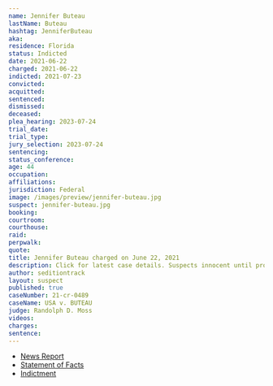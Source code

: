 ```yaml
---
name: Jennifer Buteau
lastName: Buteau
hashtag: JenniferButeau
aka:
residence: Florida
status: Indicted
date: 2021-06-22
charged: 2021-06-22
indicted: 2021-07-23
convicted:
acquitted:
sentenced:
dismissed:
deceased:
plea_hearing: 2023-07-24
trial_date:
trial_type:
jury_selection: 2023-07-24
sentencing:
status_conference:
age: 44
occupation:
affiliations:
jurisdiction: Federal
image: /images/preview/jennifer-buteau.jpg
suspect: jennifer-buteau.jpg
booking:
courtroom:
courthouse:
raid:
perpwalk:
quote:
title: Jennifer Buteau charged on June 22, 2021
description: Click for latest case details. Suspects innocent until proven guilty.
author: seditiontrack
layout: suspect
published: true
caseNumber: 21-cr-0489
caseName: USA v. BUTEAU
judge: Randolph D. Moss
videos:
charges:
sentence:
---
```

- [News Report](https://www.ocala.com/story/news/crime/2021/06/24/ocala-husband-and-wife-charged-jan-6-u-s-capitol-attack/5336380001/)
- [Statement of Facts](https://www.justice.gov/usao-dc/case-multi-defendant/file/1405871/download)
- [Indictment](https://extremism.gwu.edu/sites/g/files/zaxdzs2191/f/Jamie%20and%20Jennifer%20Buteau%20Indictment.pdf)
